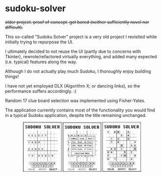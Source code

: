 # sudoku-solver

~~older project. proof of concept. got bored (neither sufficiently novel nor difficult).~~

This so-called "Sudoku Solver" project is a very old project I revisited while initially trying to repurpose the UI.

I ultimately decided to not reuse the UI (partly due to concerns with Tkinter), rewrote/refactored virtually everything, and added many expected (i.e. typical) features along the way.

Although I do not actually play much Sudoku, I thoroughly enjoy building things!

I have not yet employed DLX (Algorithm X; or dancing links), so the performance suffers accordingly. :(

Random 17 clue board selection was implemented using Fisher-Yates.

The application currently contains most of the functionality you would find in a typical Sudoku application, despite the title remaining unchanged.

<div align="center">
    <img width="25%" src="https://github.com/scott-sattler/sudoku-solver/blob/58a964767b7cfa62e57f8bbf8a735fd21e658af4/screenshots/readme_image_1.png">
    <img width="25%" src="https://github.com/scott-sattler/sudoku-solver/blob/bad2818cfa2013f85590909518c9cade73421963/screenshots/readme_image_2.png">
    <img width="25%" src="https://github.com/scott-sattler/sudoku-solver/blob/58a964767b7cfa62e57f8bbf8a735fd21e658af4/screenshots/readme_image_3.png">
</div>